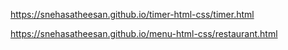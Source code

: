 
https://snehasatheesan.github.io/timer-html-css/timer.html

https://snehasatheesan.github.io/menu-html-css/restaurant.html
